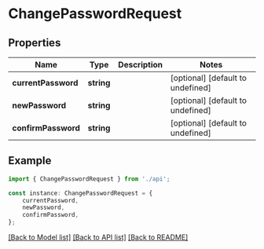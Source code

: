 # ChangePasswordRequest


## Properties

Name | Type | Description | Notes
------------ | ------------- | ------------- | -------------
**currentPassword** | **string** |  | [optional] [default to undefined]
**newPassword** | **string** |  | [optional] [default to undefined]
**confirmPassword** | **string** |  | [optional] [default to undefined]

## Example

```typescript
import { ChangePasswordRequest } from './api';

const instance: ChangePasswordRequest = {
    currentPassword,
    newPassword,
    confirmPassword,
};
```

[[Back to Model list]](../README.md#documentation-for-models) [[Back to API list]](../README.md#documentation-for-api-endpoints) [[Back to README]](../README.md)
